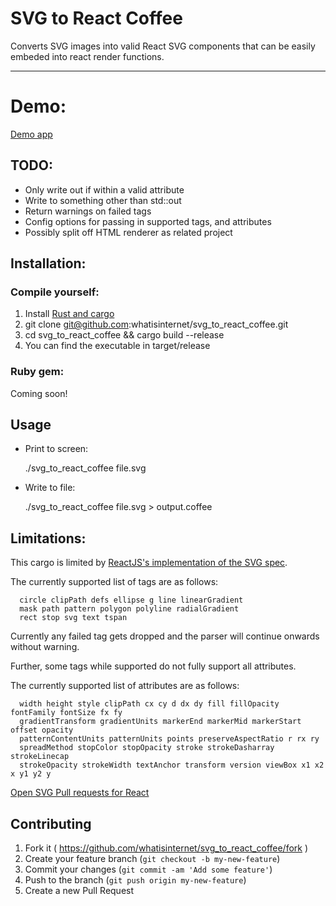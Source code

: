 # SVG to React Coffee

Converts SVG images into valid React SVG components that can be easily
embeded into react render functions.

-----

# Demo:
[Demo app](https://github.com/whatisinternet/react-svg-demo)

## TODO:
- Only write out if within a valid attribute
- Write to something other than std::out
- Return warnings on failed tags
- Config options for passing in supported tags, and attributes
- Possibly split off HTML renderer as related project

## Installation:

### Compile yourself:

1. Install [Rust and cargo](http://doc.crates.io/)
2. git clone git@github.com:whatisinternet/svg_to_react_coffee.git
3. cd svg_to_react_coffee && cargo build --release
4. You can find the executable in target/release

### Ruby gem:
  Coming soon!

## Usage
  - Print to screen:

    ./svg_to_react_coffee file.svg

  - Write to file:

    ./svg_to_react_coffee file.svg > output.coffee

## Limitations:

This cargo is limited by [ReactJS's implementation of the SVG spec](https://facebook.github.io/react/docs/tags-and-attributes.html).

The currently supported list of tags are as follows:
```code
  circle clipPath defs ellipse g line linearGradient 
  mask path pattern polygon polyline radialGradient 
  rect stop svg text tspan
```

Currently any failed tag gets dropped and the parser will continue onwards
without warning.

Further, some tags while supported do not fully support all attributes.

The currently supported list of attributes are as follows:
```code
  width height style clipPath cx cy d dx dy fill fillOpacity fontFamily fontSize fx fy
  gradientTransform gradientUnits markerEnd markerMid markerStart offset opacity
  patternContentUnits patternUnits points preserveAspectRatio r rx ry
  spreadMethod stopColor stopOpacity stroke strokeDasharray strokeLinecap
  strokeOpacity strokeWidth textAnchor transform version viewBox x1 x2 x y1 y2 y
```

[Open SVG Pull requests for React](https://github.com/facebook/react/pulls?&q=is%3Apr+svg)


## Contributing

1. Fork it ( https://github.com/whatisinternet/svg_to_react_coffee/fork )
2. Create your feature branch (`git checkout -b my-new-feature`)
3. Commit your changes (`git commit -am 'Add some feature'`)
4. Push to the branch (`git push origin my-new-feature`)
5. Create a new Pull Request
